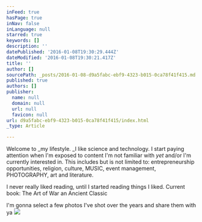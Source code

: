 ```yaml
---
inFeed: true
hasPage: true
inNav: false
inLanguage: null
starred: true
keywords: []
description: ''
datePublished: '2016-01-08T19:30:29.444Z'
dateModified: '2016-01-08T19:30:21.417Z'
title: ''
author: []
sourcePath: _posts/2016-01-08-d9a5fabc-ebf9-4323-b015-0ca78f41f415.md
published: true
authors: []
publisher:
  name: null
  domain: null
  url: null
  favicon: null
url: d9a5fabc-ebf9-4323-b015-0ca78f41f415/index.html
_type: Article

---
```

Welcome to _my lifestyle. _I like science and technology. I start paying attention when I'm exposed to content I'm not familiar with _yet_ and/or I'm currently interested in. This includes but is not limited to: entrepreneurship opportunities, religion, culture, MUSIC, event management, PHOTOGRAPHY, art and literature. 

I never really liked reading, until I started reading things I liked. Current book: The Art of War an Ancient Classic

I'm gonna select a few photos I've shot over the years and share them with ya
![](https://s3-us-west-2.amazonaws.com/the-grid-img/p/bcb8702fdf3df199c3e321618ad607f2ea058329.jpg)